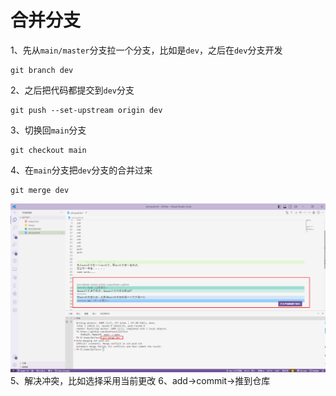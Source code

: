 # 合并分支
1、先从`main/master`分支拉一个分支，比如是`dev`，之后在`dev`分支开发
```
git branch dev
```
2、之后把代码都提交到`dev`分支
```
git push --set-upstream origin dev
```
3、切换回`main`分支
```
git checkout main
```
4、在`main`分支把`dev`分支的合并过来
```
git merge dev
```
![](./imgs/Snipaste_2024-03-20_21-09-04.png)
5、解决冲突，比如选择采用当前更改
6、add->commit->推到仓库